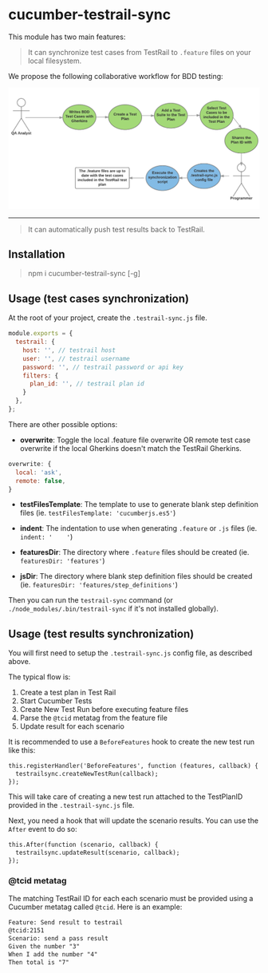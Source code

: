 # cucumber-testrail-sync

This module has two main features:

> It can synchronize test cases from TestRail to `.feature` files on your local filesystem.

We propose the following collaborative workflow for BDD testing:

![Synchronize test cases!](images/sync-scenarios.png)

------------

> It can automatically push test results back to TestRail.

## Installation

> npm i cucumber-testrail-sync [-g]

## Usage (test cases synchronization)

At the root of your project, create the `.testrail-sync.js` file.

```js
module.exports = {
  testrail: {
    host: '', // testrail host
    user: '', // testrail username
    password: '', // testrail password or api key
    filters: {
      plan_id: '', // testrail plan id
    }
  },
};
```

There are other possible options:

  * __overwrite__: Toggle the local .feature file overwrite OR remote test case overwrite if the local Gherkins doesn't match the TestRail Gherkins.

  ```js
  overwrite: {
    local: 'ask',
    remote: false,
  }
  ```

  * __testFilesTemplate__:  The template to use to generate blank step definition files (ie. `testFilesTemplate: 'cucumberjs.es5'`)

  * __indent__: The indentation to use when generating `.feature` or `.js` files (ie. `indent: '    '`)

  * __featuresDir__:  The directory where `.feature` files should be created (ie. `featuresDir: 'features'`)

  * __jsDir__:  The directory where blank step definition files should be created  (ie. `featuresDir: 'features/step_definitions'`)

Then you can run the `testrail-sync` command (or `./node_modules/.bin/testrail-sync` if it's not installed globally).

## Usage (test results synchronization)

You will first need to setup the `.testrail-sync.js` config file, as described above.

The typical flow is:

1. Create a test plan in Test Rail
2. Start Cucumber Tests
3. Create New Test Run before executing feature files
4. Parse the `@tcid` metatag from the feature file
5. Update result for each scenario

It is recommended to use a `BeforeFeatures` hook to create the new test run like this:
```
this.registerHandler('BeforeFeatures', function (features, callback) {
  testrailsync.createNewTestRun(callback);
});
```
This will take care of creating a new test run attached to the TestPlanID provided in the `.testrail-sync.js` file.

Next, you need a hook that will update the scenario results. You can use the `After` event to do so:
```
this.After(function (scenario, callback) {
  testrailsync.updateResult(scenario, callback);
});
```
### @tcid metatag
The matching TestRail ID for each each scenario must be provided using a Cucumber metatag called `@tcid`. Here is an example:
```
Feature: Send result to testrail
@tcid:2151
Scenario: send a pass result
Given the number "3"
When I add the number "4"
Then total is "7"
```
